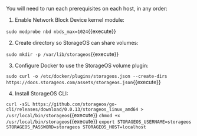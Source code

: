 You will need to run each prerequisites on each host, in any order:

1. Enable Network Block Device kernel module:

`sudo modprobe nbd nbds_max=1024`{{execute}}

2. Create directory so StorageOS can share volumes:

`sudo mkdir -p /var/lib/storageos`{{execute}}

3. Configure Docker to use the StorageOS volume plugin:

`sudo curl -o /etc/docker/plugins/storageos.json --create-dirs https://docs.storageos.com/assets/storageos.json`{{execute}}

4. Install StorageOS CLI:

`curl -sSL https://github.com/storageos/go-cli/releases/download/0.0.13/storageos_linux_amd64 > /usr/local/bin/storageos`{{execute}}
`chmod +x /usr/local/bin/storageos`{{execute}}
`export STORAGEOS_USERNAME=storageos STORAGEOS_PASSWORD=storageos STORAGEOS_HOST=localhost`
